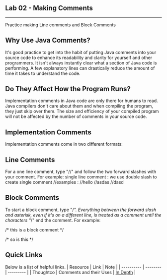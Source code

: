 ## Lab 02 - Making Comments
___

Practice making Line comments and Block Comments

## Why Use Java Comments?
It's good practice to get into the habit of putting Java comments into your source code to enhance its readability and clarity for yourself and other programmers. It isn't always instantly clear what a section of Java code is performing. A few explanatory lines can drastically reduce the amount of time it takes to understand the code.

## Do They Affect How the Program Runs?
Implementation comments in Java code are only there for humans to read. Java compilers don't care about them and when compiling the program, they just skip over them. The size and efficiency of your compiled program will not be affected by the number of comments in your source code.

## Implementation Comments
Implementation comments come in two different formats:

## Line Comments
For a one line comment, type "//" and follow the two forward slashes with your comment. For example:
   single line comment : we use double slash to create single comment
    //examples :
    //hello
    //asdas
    //dasd

## Block Comments

To start a block comment, type "/*". Everything between the forward slash and asterisk, even if it's on a different line, is treated as a comment until the characters "*/" end the comment. For example:

/* this 
 is 
 a
 block
 comment
 */
 
 /* so is this */ 
## Quick Links

Below is a list of helpful links.
| Resource | Link | Note |
| ---------- | -------- | --------- |
| Thoughtco | Comments and their Uses | [In Depth](https://www.thoughtco.com/java-comments-using-implementation-comments-2034198) |
